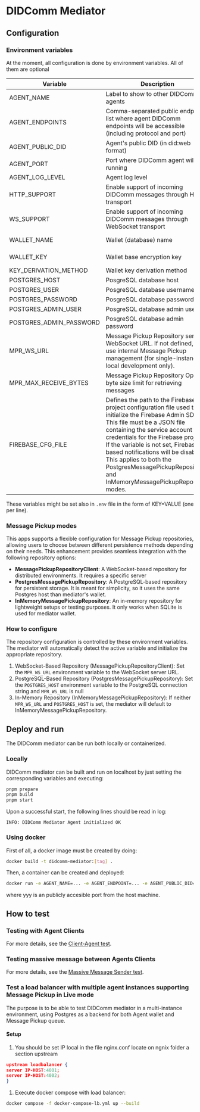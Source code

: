 # DIDComm Mediator

## Configuration

### Environment variables

At the moment, all configuration is done by environment variables. All of them are optional

| Variable                | Description                                                                                                                                                                                                                                                                                                                                                                              | Default value           |
| ----------------------- | ---------------------------------------------------------------------------------------------------------------------------------------------------------------------------------------------------------------------------------------------------------------------------------------------------------------------------------------------------------------------------------------- | ----------------------- |
| AGENT_NAME              | Label to show to other DIDComm agents                                                                                                                                                                                                                                                                                                                                                    | Test DIDComm Mediator   |
| AGENT_ENDPOINTS         | Comma-separated public endpoint list where agent DIDComm endpoints will be accessible (including protocol and port)                                                                                                                                                                                                                                                                      | ws://localhost:4000     |
| AGENT_PUBLIC_DID        | Agent's public DID (in did:web format)                                                                                                                                                                                                                                                                                                                                                   | None                    |
| AGENT_PORT              | Port where DIDComm agent will be running                                                                                                                                                                                                                                                                                                                                                 | 4000                    |
| AGENT_LOG_LEVEL         | Agent log level                                                                                                                                                                                                                                                                                                                                                                          | 2 (debug)               |
| HTTP_SUPPORT            | Enable support of incoming DIDComm messages through HTTP transport                                                                                                                                                                                                                                                                                                                       | true                    |
| WS_SUPPORT              | Enable support of incoming DIDComm messages through WebSocket transport                                                                                                                                                                                                                                                                                                                  | true                    |
| WALLET_NAME             | Wallet (database) name                                                                                                                                                                                                                                                                                                                                                                   | test-didcomm-mediator   |
| WALLET_KEY              | Wallet base encryption key                                                                                                                                                                                                                                                                                                                                                               | 'Test DIDComm Mediator' |
| KEY_DERIVATION_METHOD   | Wallet key derivation method                                                                                                                                                                                                                                                                                                                                                             | ARGON2I_MOD             |
| POSTGRES_HOST           | PosgreSQL database host                                                                                                                                                                                                                                                                                                                                                                  | None (use SQLite)       |
| POSTGRES_USER           | PosgreSQL database username                                                                                                                                                                                                                                                                                                                                                              | None                    |
| POSTGRES_PASSWORD       | PosgreSQL database password                                                                                                                                                                                                                                                                                                                                                              | None                    |
| POSTGRES_ADMIN_USER     | PosgreSQL database admin user                                                                                                                                                                                                                                                                                                                                                            | None                    |
| POSTGRES_ADMIN_PASSWORD | PosgreSQL database admin password                                                                                                                                                                                                                                                                                                                                                        | None                    |
| MPR_WS_URL              | Message Pickup Repository server WebSocket URL. If not defined, it will use internal Message Pickup management (for single-instance, local development only).                                                                                                                                                                                                                            | none                    |
| MPR_MAX_RECEIVE_BYTES   | Message Pickup Repository Optional byte size limit for retrieving messages                                                                                                                                                                                                                                                                                                               | none                    |
| FIREBASE_CFG_FILE       | Defines the path to the Firebase project configuration file used to initialize the Firebase Admin SDK. This file must be a JSON file containing the service account credentials for the Firebase project. If the variable is not set, Firebase-based notifications will be disabled. This applies to both the PostgresMessagePickupRepository and InMemoryMessagePickupRepository modes. | `./firebase.cfg.json`   |

These variables might be set also in `.env` file in the form of KEY=VALUE (one per line).

### Message Pickup modes

This apps supports a flexible configuration for Message Pickup repositories, allowing users to choose between different persistence methods depending on their needs. This enhancement provides seamless integration with the following repository options:

- **MessagePickupRepositoryClient**: A WebSocket-based repository for distributed environments. It requires a specific server
- **PostgresMessagePickupRepository**: A PostgreSQL-based repository for persistent storage. It is meant for simplicity, so it uses the same Postgres host than mediator's wallet.
- **InMemoryMessagePickupRepository**: An in-memory repository for lightweight setups or testing purposes. It only works when SQLite is used for mediator wallet.

### How to configure

The repository configuration is controlled by these environment variables. The mediator will automatically detect the active variable and initialize the appropriate repository.

1. WebSocket-Based Repository (MessagePickupRepositoryClient): Set the `MPR_WS_URL` environment variable to the WebSocket server URL.
2. PostgreSQL-Based Repository (PostgresMessagePickupRepository): Set the `POSTGRES_HOST` environment variable to the PostgreSQL connection string and `MPR_WS_URL` is null
3. In-Memory Repository (InMemoryMessagePickupRepository): If neither `MPR_WS_URL` and `POSTGRES_HOST` is set, the mediator will default to InMemoryMessagePickupRepository.

## Deploy and run

The DIDComm mediator can be run both locally or containerized.

### Locally

DIDComm mediator can be built and run on localhost by just setting the corresponding variables and executing:

```bash
pnpm prepare
pnpm build
pnpm start
```

Upon a successful start, the following lines should be read in log:

```text
INFO: DIDComm Mediator Agent initialized OK
```

### Using docker

First of all, a docker image must be created by doing:

```bash
docker build -t didcomm-mediator:[tag] .
```

Then, a container can be created and deployed:

```bash
docker run -e AGENT_NAME=... -e AGENT_ENDPOINT=... -e AGENT_PUBLIC_DID=yyy -e AGENT_PORT=xxx -p yyy:xxx didcomm-mediator:[tag]
```

where yyy is an publicly accesible port from the host machine.

## How to test

### Testing with Agent Clients

For more details, see the [Client-Agent test](/src/test/Client-Agent/README.md).

### Testing massive message between Agents Clients

For more details, see the [Massive Message Sender test](/src/test/Send-Messages/README.md).

### Test a load balancer with multiple agent instances supporting Message Pickup in Live mode

The purpose is to be able to test DIDComm mediator in a multi-instance environment, using Postgres as a backend for both Agent wallet and Message Pickup queue.

#### Setup

1. You should be set IP local in the file nginx.conf locate on ngnix folder a section upstream

```json
upstream loadbalancer {
server IP-HOST:4001;
server IP-HOST:4002;
}
```

1. Execute docker compose with load balancer:

```bash
docker compose -f docker-compose-lb.yml up --build
```
